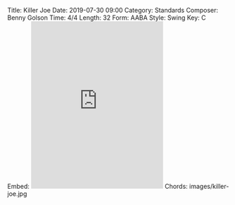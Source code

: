 Title: Killer Joe
Date: 2019-07-30 09:00
Category: Standards
Composer: Benny Golson
Time: 4/4
Length: 32
Form: AABA
Style: Swing
Key: C
Embed: <iframe src="https://open.spotify.com/embed/playlist/0jVsSQHd3456THdMiZaMeP" width="300" height="380" frameborder="0" allowtransparency="true" allow="encrypted-media"></iframe>
Chords: images/killer-joe.jpg
